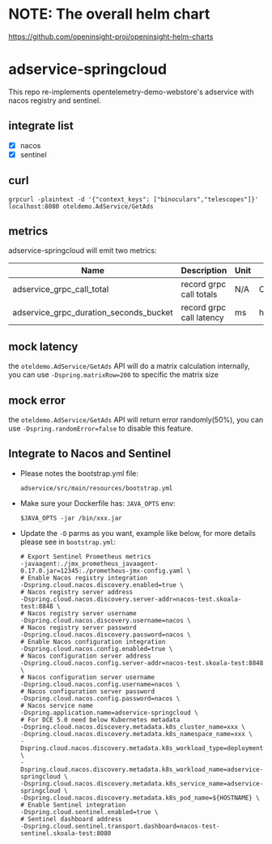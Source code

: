 # NOTE: The overall helm chart 

https://github.com/openinsight-proj/openinsight-helm-charts


# adservice-springcloud

This repo re-implements opentelemetry-demo-webstore's adservice with nacos registry and sentinel.

## integrate list

- [x] nacos
- [x] sentinel

## curl

```shell
grpcurl -plaintext -d '{"context_keys": ["binoculars","telescopes"]}' localhost:8080 oteldemo.AdService/GetAds
```

## metrics

adservice-springcloud will emit two metrics:

| Name                                   | Description              | Unit | Type      |
| -------------------------------------- | ------------------------ | ---- | --------- |
| adservice_grpc_call_total              | record grpc call totals  | N/A  | Counter   |
| adservice_grpc_duration_seconds_bucket | record grpc call latency | ms   | histogram |

## mock latency

the `oteldemo.AdService/GetAds` API will do a matrix calculation internally, you can use  `-Dspring.matrixRow=200`
to specific the matrix size

## mock error

the `oteldemo.AdService/GetAds` API will return error randomly(50%), you can use `-Dspring.randomError=false`
to disable this feature.


## Integrate to Nacos and Sentinel

* Please notes the bootstrap.yml file:

  ```
  adservice/src/main/resources/bootstrap.yml
  ```

* Make sure your Dockerfile has: `JAVA_OPTS` env:

  ```
  $JAVA_OPTS -jar /bin/xxx.jar
  ```

* Update the `-D` parms as you want, example like below, for more details please see in `bootstrap.yml`:

  ```
  # Export Sentinel Prometheus metrics
  -javaagent:./jmx_prometheus_javaagent-0.17.0.jar=12345:./prometheus-jmx-config.yaml \
  # Enable Nacos registry integration
  -Dspring.cloud.nacos.discovery.enabled=true \
  # Nacos registry server address
  -Dspring.cloud.nacos.discovery.server-addr=nacos-test.skoala-test:8848 \
  # Nacos registry server username
  -Dspring.cloud.nacos.discovery.username=nacos \
  # Nacos registry server password
  -Dspring.cloud.nacos.discovery.password=nacos \
  # Enable Nacos configuration integration
  -Dspring.cloud.nacos.config.enabled=true \
  # Nacos configuration server address
  -Dspring.cloud.nacos.config.server-addr=nacos-test.skoala-test:8848 \
  # Nacos configuration server username
  -Dspring.cloud.nacos.config.username=nacos \
  # Nacos configuration server password
  -Dspring.cloud.nacos.config.password=nacos \
  # Nacos service name
  -Dspring.application.name=adservice-springcloud \
  # For DCE 5.0 need below Kubernetes metadata
  -Dspring.cloud.nacos.discovery.metadata.k8s_cluster_name=xxx \
  -Dspring.cloud.nacos.discovery.metadata.k8s_namespace_name=xxx \
  -Dspring.cloud.nacos.discovery.metadata.k8s_workload_type=deployment \
  -Dspring.cloud.nacos.discovery.metadata.k8s_workload_name=adservice-springcloud \
  -Dspring.cloud.nacos.discovery.metadata.k8s_service_name=adservice-springcloud \
  -Dspring.cloud.nacos.discovery.metadata.k8s_pod_name=${HOSTNAME} \
  # Enable Sentinel integration
  -Dspring.cloud.sentinel.enabled=true \
  # Sentinel dashboard address
  -Dspring.cloud.sentinel.transport.dashboard=nacos-test-sentinel.skoala-test:8080
  ```

